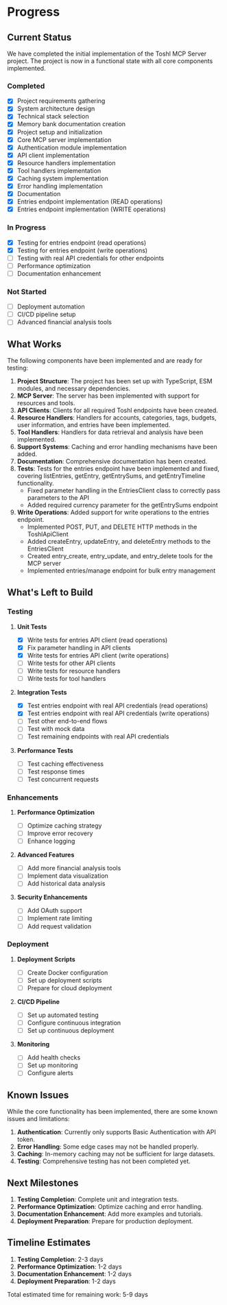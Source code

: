 # Progress

## Current Status

We have completed the initial implementation of the Toshl MCP Server project. The project is now in a functional state with all core components implemented.

### Completed

- [x] Project requirements gathering
- [x] System architecture design
- [x] Technical stack selection
- [x] Memory bank documentation creation
- [x] Project setup and initialization
- [x] Core MCP server implementation
- [x] Authentication module implementation
- [x] API client implementation
- [x] Resource handlers implementation
- [x] Tool handlers implementation
- [x] Caching system implementation
- [x] Error handling implementation
- [x] Documentation
- [x] Entries endpoint implementation (READ operations)
- [x] Entries endpoint implementation (WRITE operations)

### In Progress

- [x] Testing for entries endpoint (read operations)
- [x] Testing for entries endpoint (write operations)
- [ ] Testing with real API credentials for other endpoints
- [ ] Performance optimization
- [ ] Documentation enhancement

### Not Started

- [ ] Deployment automation
- [ ] CI/CD pipeline setup
- [ ] Advanced financial analysis tools

## What Works

The following components have been implemented and are ready for testing:

1. **Project Structure**: The project has been set up with TypeScript, ESM modules, and necessary dependencies.
2. **MCP Server**: The server has been implemented with support for resources and tools.
3. **API Clients**: Clients for all required Toshl endpoints have been created.
4. **Resource Handlers**: Handlers for accounts, categories, tags, budgets, user information, and entries have been implemented.
5. **Tool Handlers**: Handlers for data retrieval and analysis have been implemented.
6. **Support Systems**: Caching and error handling mechanisms have been added.
7. **Documentation**: Comprehensive documentation has been created.
8. **Tests**: Tests for the entries endpoint have been implemented and fixed, covering listEntries, getEntry, getEntrySums, and getEntryTimeline functionality.
   - Fixed parameter handling in the EntriesClient class to correctly pass parameters to the API
   - Added required currency parameter for the getEntrySums endpoint
9. **Write Operations**: Added support for write operations to the entries endpoint.
   - Implemented POST, PUT, and DELETE HTTP methods in the ToshlApiClient
   - Added createEntry, updateEntry, and deleteEntry methods to the EntriesClient
   - Created entry_create, entry_update, and entry_delete tools for the MCP server
   - Implemented entries/manage endpoint for bulk entry management

## What's Left to Build

### Testing

1. **Unit Tests**

   - [x] Write tests for entries API client (read operations)
   - [x] Fix parameter handling in API clients
   - [x] Write tests for entries API client (write operations)
   - [ ] Write tests for other API clients
   - [ ] Write tests for resource handlers
   - [ ] Write tests for tool handlers

2. **Integration Tests**

   - [x] Test entries endpoint with real API credentials (read operations)
   - [x] Test entries endpoint with real API credentials (write operations)
   - [ ] Test other end-to-end flows
   - [ ] Test with mock data
   - [ ] Test remaining endpoints with real API credentials

3. **Performance Tests**
   - [ ] Test caching effectiveness
   - [ ] Test response times
   - [ ] Test concurrent requests

### Enhancements

1. **Performance Optimization**

   - [ ] Optimize caching strategy
   - [ ] Improve error recovery
   - [ ] Enhance logging

2. **Advanced Features**

   - [ ] Add more financial analysis tools
   - [ ] Implement data visualization
   - [ ] Add historical data analysis

3. **Security Enhancements**
   - [ ] Add OAuth support
   - [ ] Implement rate limiting
   - [ ] Add request validation

### Deployment

1. **Deployment Scripts**

   - [ ] Create Docker configuration
   - [ ] Set up deployment scripts
   - [ ] Prepare for cloud deployment

2. **CI/CD Pipeline**

   - [ ] Set up automated testing
   - [ ] Configure continuous integration
   - [ ] Set up continuous deployment

3. **Monitoring**
   - [ ] Add health checks
   - [ ] Set up monitoring
   - [ ] Configure alerts

## Known Issues

While the core functionality has been implemented, there are some known issues and limitations:

1. **Authentication**: Currently only supports Basic Authentication with API token.
2. **Error Handling**: Some edge cases may not be handled properly.
3. **Caching**: In-memory caching may not be sufficient for large datasets.
4. **Testing**: Comprehensive testing has not been completed yet.

## Next Milestones

1. **Testing Completion**: Complete unit and integration tests.
2. **Performance Optimization**: Optimize caching and error handling.
3. **Documentation Enhancement**: Add more examples and tutorials.
4. **Deployment Preparation**: Prepare for production deployment.

## Timeline Estimates

1. **Testing Completion**: 2-3 days
2. **Performance Optimization**: 1-2 days
3. **Documentation Enhancement**: 1-2 days
4. **Deployment Preparation**: 1-2 days

Total estimated time for remaining work: 5-9 days
